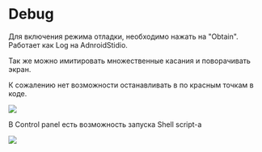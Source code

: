 # Debug

Для включения режима отладки, необходимо нажать на "Obtain". Работает как Log на AdnroidStidio.

Так же можно имитировать множественные касания и поворачивать экран.

К сожалению нет возможности останавливать в по красным точкам в коде.

![](https://ucarecdn.com/c3e14ce1-7d80-41a3-b18b-37c3cf265e68/)![](data:image/gif;base64,R0lGODlhAQABAPABAP///wAAACH5BAEKAAAALAAAAAABAAEAAAICRAEAOw== "Click and drag to move")

В Control panel есть возможность запуска Shell script-а

![](https://ucarecdn.com/eef82bd0-4491-4ff9-8ba2-c69b6136faec/)![](data:image/gif;base64,R0lGODlhAQABAPABAP///wAAACH5BAEKAAAALAAAAAABAAEAAAICRAEAOw== "Click and drag to move")
